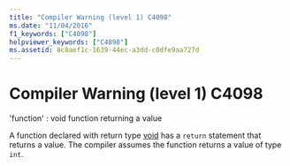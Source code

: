 ```yaml
---
title: "Compiler Warning (level 1) C4098"
ms.date: "11/04/2016"
f1_keywords: ["C4098"]
helpviewer_keywords: ["C4098"]
ms.assetid: 8c8aef1c-1639-44ec-a3dd-c0dfe9aa727d
---
```

# Compiler Warning (level 1) C4098

'function' : void function returning a value

A function declared with return type [void](../../cpp/void-cpp.md) has a `return` statement that returns a value. The compiler assumes the function returns a value of type `int`.
